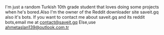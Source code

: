 I'm just a random Turkish 10th grade student that loves doing some projects when he's bored.Also I'm the owner of the Reddit downloader site saveit.gq also it's bots.
If you want to contact me about saveit.gq and its reddit bots,email me at contact@saveit.gq
Else,use ahmetaslan139@outlook.com.tr
<!---
andmydignity/andmydignity is a ✨ special ✨ repository because its `README.md` (this file) appears on your GitHub profile.
You can click the Preview link to take a look at your changes.
--->
